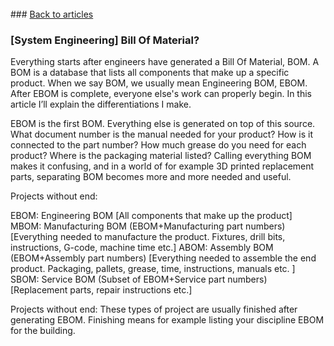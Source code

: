 <br> 
### <a href="https://hvleifsson.github.io/articles">Back to articles</a>

### [System Engineering] Bill Of Material?

Everything starts after engineers have generated a Bill Of Material, BOM. A BOM is a database that lists all components that make up a specific product. When we say BOM, we usually mean Engineering BOM, EBOM. After EBOM is complete, everyone else's work can properly begin. In this article I’ll explain the differentiations I make. 

EBOM is the first BOM. Everything else is generated on top of this source. 
What document number is the manual needed for your product? How is it connected to the part number? How much grease do you need for each product? Where is the packaging material listed? Calling everything BOM makes it confusing, and in a world of for example 3D printed replacement parts, separating BOM becomes more and more needed and useful. 

Projects without end:

EBOM: Engineering BOM [All components that make up the product]
MBOM: Manufacturing BOM (EBOM+Manufacturing part numbers) [Everything needed to manufacture the product. Fixtures, drill bits, instructions, G-code, machine time etc.]
ABOM: Assembly BOM (EBOM+Assembly part numbers) [Everything needed to assemble the end product. Packaging, pallets, grease, time, instructions, manuals etc. ]
SBOM: Service BOM (Subset of EBOM+Service part numbers) [Replacement parts, repair instructions etc.]

Projects without end:
These types of project are usually finished after generating EBOM. Finishing means for example listing your discipline EBOM for the building. 


<br> 

<br> 

<br> 

<br> 

<br> 

<br> 

<br> 

